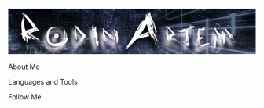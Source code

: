 ![Header](https://github.com/Rodin95/Rodin95/blob/master/assets/header%20for%20github.png)

About Me 

Languages and Tools

Follow Me